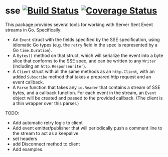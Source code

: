 # sse [![Build Status](https://travis-ci.org/btubbs/sse.svg?branch=master)](https://travis-ci.org/btubbs/sse) [![Coverage Status](https://coveralls.io/repos/github/btubbs/sse/badge.svg?branch=master)](https://coveralls.io/github/btubbs/sse?branch=master)

This package provides several tools for working with Server Sent Event streams in Go.  Specifically:

- An `Event` struct with the fields specified by the SSE specification, using idiomatic Go types
  (e.g. the `retry` field in the spec is represented by a Go `time.Duration`).
- A `Bytes()` method on that struct, which will serialize the event into a byte slice that conforms
  to the SSE spec, and can be written to any `Writer` (including an `http.ResponseWriter`).
- A `Client` struct with all the same methods as an `http.Client`, with an added `Subscribe` method
  that takes a prepared http request and an event callback.
- A `Parse` function that takes any `io.Reader` that contains a stream of SSE bytes, and a callback
  function.  For each event in the stream, an `Event` object will be created and passed to the
  provided callback. (The client is a thin wrapper over this parser.)

TODO:
- Add automatic retry logic to client
- Add event emitter/publisher that will periodically push a comment line to the stream to act as a
  keepalive.
-  set headers
-  add Disconnect method to client
- Add examples.
